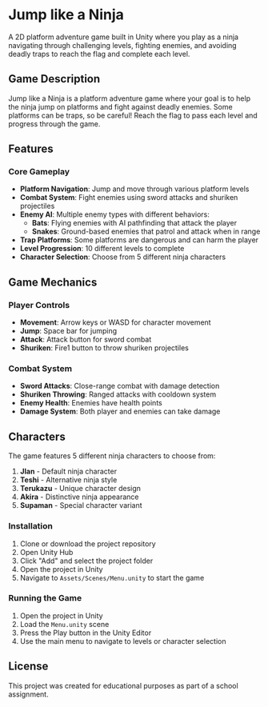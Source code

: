 # Jump like a Ninja

A 2D platform adventure game built in Unity where you play as a ninja navigating through challenging levels, fighting enemies, and avoiding deadly traps to reach the flag and complete each level.

## Game Description

Jump like a Ninja is a platform adventure game where your goal is to help the ninja jump on platforms and fight against deadly enemies. Some platforms can be traps, so be careful! Reach the flag to pass each level and progress through the game.

## Features

### Core Gameplay

- **Platform Navigation**: Jump and move through various platform levels
- **Combat System**: Fight enemies using sword attacks and shuriken projectiles
- **Enemy AI**: Multiple enemy types with different behaviors:
  - **Bats**: Flying enemies with AI pathfinding that attack the player
  - **Snakes**: Ground-based enemies that patrol and attack when in range
- **Trap Platforms**: Some platforms are dangerous and can harm the player
- **Level Progression**: 10 different levels to complete
- **Character Selection**: Choose from 5 different ninja characters

## Game Mechanics

### Player Controls

- **Movement**: Arrow keys or WASD for character movement
- **Jump**: Space bar for jumping
- **Attack**: Attack button for sword combat
- **Shuriken**: Fire1 button to throw shuriken projectiles

### Combat System

- **Sword Attacks**: Close-range combat with damage detection
- **Shuriken Throwing**: Ranged attacks with cooldown system
- **Enemy Health**: Enemies have health points
- **Damage System**: Both player and enemies can take damage

## Characters

The game features 5 different ninja characters to choose from:

1. **Jlan** - Default ninja character
2. **Teshi** - Alternative ninja style
3. **Terukazu** - Unique character design
4. **Akira** - Distinctive ninja appearance
5. **Supaman** - Special character variant

### Installation

1. Clone or download the project repository
2. Open Unity Hub
3. Click "Add" and select the project folder
4. Open the project in Unity
5. Navigate to `Assets/Scenes/Menu.unity` to start the game

### Running the Game

1. Open the project in Unity
2. Load the `Menu.unity` scene
3. Press the Play button in the Unity Editor
4. Use the main menu to navigate to levels or character selection

## License

This project was created for educational purposes as part of a school assignment.
